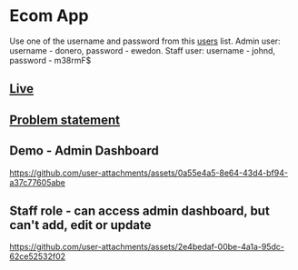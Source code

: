 # Ecom App

Use one of the username and password from this [users](https://fakestoreapi.com/users) list.
Admin user: username - donero, password - ewedon.
Staff user: username - johnd, password - m38rmF$

## [Live](https://ecommerce-app-with-admin-dashboard.vercel.app)

## [Problem statement](https://github.com/akshaya-biswal/my-app-ts/blob/RF/projects/E-Commerce%20Admin%20Panel.md)

## Demo - Admin Dashboard

<https://github.com/user-attachments/assets/0a55e4a5-8e64-43d4-bf94-a37c77605abe>

## Staff role - can access admin dashboard, but can't add, edit or update

<https://github.com/user-attachments/assets/2e4bedaf-00be-4a1a-95dc-62ce52532f02>
